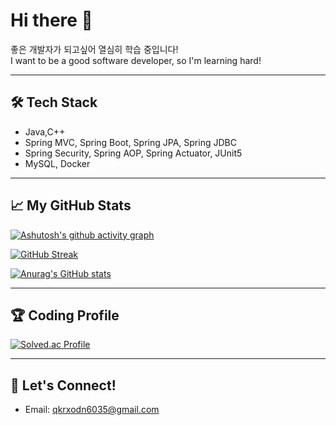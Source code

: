 # Hi there 👋

좋은 개발자가 되고싶어 열심히 학습 중입니다!  
I want to be a good software developer, so I'm learning hard!

---

## 🛠️ Tech Stack
- Java,C++
- Spring MVC, Spring Boot, Spring JPA, Spring JDBC
- Spring Security, Spring AOP, Spring Actuator, JUnit5
- MySQL, Docker


---

## 📈 My GitHub Stats
[![Ashutosh's github activity graph](https://github-readme-activity-graph.vercel.app/graph?username=taewoocode&theme=react-dark)](https://github.com/ashutosh00710/github-readme-activity-graph)

[![GitHub Streak](https://github-readme-streak-stats.herokuapp.com/?user=taewoocode&theme=dark)](https://git.io/streak-stats)

[![Anurag's GitHub stats](https://github-readme-stats.vercel.app/api?username=taewoocode&show_icons=true&theme=dark)](https://github.com/anuraghazra/github-readme-stats)

---

## 🏆 Coding Profile
[![Solved.ac Profile](http://mazassumnida.wtf/api/generate_badge?boj=qkrxodn6035)](https://solved.ac/qkrxodn6035)

---

## 💬 Let's Connect!
- Email: qkrxodn6035@gmail.com
